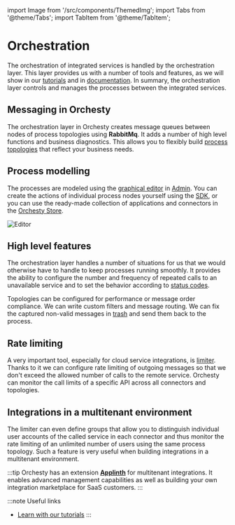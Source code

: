 import Image from '/src/components/ThemedImg';
import Tabs from '@theme/Tabs';
import TabItem from '@theme/TabItem';

# Orchestration

The orchestration of integrated services is handled by the orchestration layer. This layer provides us with a number of tools and features, as we will show in our [tutorials](../tutorials/getting-started-with-tutorials.md) and in [documentation](../documentation/overview). In summary, the orchestration layer controls and manages the processes between the integrated services.

## Messaging in Orchesty

The orchestration layer in Orchesty creates message queues between nodes of process topologies using **RabbitMq**. It adds a number of high level functions and business diagnostics. This allows you to flexibly build [process topologies](../documentation/process-topology) that reflect your business needs.

## Process modelling

The processes are modeled using the [graphical editor](../documentation/editor) in [Admin](../get-started/admin). You can create the actions of individual process nodes yourself using the [SDK](../get-started/SDK), or you can use the ready-made collection of applications and connectors in the [Orchesty Store](../get-started/Orchesty-Store).

![Editor](/img/documentation/orchestration-editor.svg "Editor")

## High level features

The orchestration layer handles a number of situations for us that we would otherwise have to handle to keep processes running smoothly. It provides the ability to configure the number and frequency of repeated calls to an unavailable service and to set the behavior according to [status codes](../documentation/results-evaluation).

Topologies can be configured for performance or message order compliance. We can write custom filters and message routing. We can fix the captured non-valid messages in [trash](../documentation/trash) and send them back to the process.


## Rate limiting

A very important tool, especially for cloud service integrations, is [limiter](../documentation/limiter.md). Thanks to it we can configure rate limiting of outgoing messages so that we don't exceed the allowed number of calls to the remote service. Orchesty can monitor the call limits of a specific API across all connectors and topologies.

## Integrations in a multitenant environment

The limiter can even define groups that allow you to distinguish individual user accounts of the called service in each connector and thus monitor the rate limiting of an unlimited number of users using the same process topology. Such a feature is very useful when building integrations in a multitenant environment.

:::tip
Orchesty has an extension [**Applinth**](https://orchesty.io/applinth) for multitenant integrations. It enables advanced management capabilities as well as building your own integration marketplace for SaaS customers.
:::

:::note Useful links
- [Learn with our tutorials](../tutorials/getting-started-with-tutorials.md)
:::
